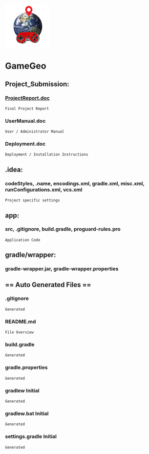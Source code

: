 ![unknown.png](https://github.com/AndrewAtkins/GameGeo/blob/master/unknown.png)
# GameGeo
## Project_Submission:
### [ProjectReport.doc](Final_Submission/ProjectReport.doc)
```
Final Project Report 
```
### UserManual.doc
```
User / Administrator Manual 
```
### Deployment.doc
```
Deployment / Installation Instructions
```
## .idea: 
### codeStyles, .name, encodings.xml, gradle.xml, misc.xml, runConfigurations.xml, vcs.xml
```
Project specific settings
```
## app: 
### src, .gitignore, build.gradle, proguard-rules.pro
```
Application Code
```
## gradle/wrapper: 
### gradle-wrapper.jar, gradle-wrapper.properties
## == Auto Generated Files ==
### .gitignore	
```
Generated
```
### README.md	
```
File Overview
```
### build.gradle	
```
Generated
```
### gradle.properties	
```
Generated
```
### gradlew	Initial 
```
Generated
```
### gradlew.bat	Initial
```
Generated
```
### settings.gradle	Initial
```
Generated
```

